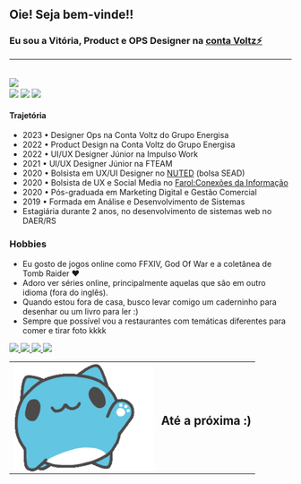 ## Oie! Seja bem-vinde!!
### Eu sou a Vitória, Product e OPS Designer na <a href="https://contavoltz.com.br">conta Voltz⚡ </a><hr>
</br>

<div>
<img height="180em" src="https://github-readme-stats.vercel.app/api/top-langs/?username=vitoriazoche&layout=compact&theme=cobalt">
</div>


<div style="inline_block">
<img src="	https://img.shields.io/badge/Adobe%20XD-470137?style=for-the-badge&logo=Adobe%20XD&logoColor=#FF61F6">
<img src="https://img.shields.io/badge/Figma-F24E1E?style=for-the-badge&logo=figma&logoColor=white">
<img src="https://img.shields.io/badge/Visual_Studio_Code-0078D4?style=for-the-badge&logo=visual%20studio%20code&logoColor=white">
</div>

<!--[![Readme Card](https://github-readme-stats.vercel.app/api/pin/?username=vitoriazoche&repo=cute-pineapple)](https://github.com/vitoriazoche/cute-pineapple)-->



#### Trajetória

* 2023 • Designer Ops na Conta Voltz do Grupo Energisa
* 2022 • Product Design na Conta Voltz do Grupo Energisa
* 2022 • UI/UX Designer Júnior na Impulso Work
* 2021 • UI/UX Designer Júnior na FTEAM
* 2020 • Bolsista em  UX/UI Designer no <a href="http://www.nuted.ufrgs.br/">NUTED</a> (bolsa SEAD)
* 2020 • Bolsista de UX e Social Media no <a href="ufrgs.br/farol">Farol:Conexões da Informação</a> 
* 2020 • Pós-graduada em Marketing Digital e Gestão Comercial
* 2019 • Formada em Análise e Desenvolvimento de Sistemas 
* Estagiária durante 2 anos, no desenvolvimento de sistemas web no DAER/RS



### Hobbies
* Eu gosto de jogos online como FFXIV, God Of War e  a coletânea de Tomb Raider ♥
* Adoro ver séries online, principalmente aquelas que são em outro idioma (fora do inglês).
* Quando estou fora de casa, busco levar comigo um caderninho para desenhar ou um livro para ler :)
* Sempre que possível vou a restaurantes com temáticas diferentes para comer e tirar foto kkkk

<div style="display:inline_block">
   <a href="https://twitter.com/vprutsky" target="_blank">
      <img src="https://img.shields.io/badge/Twitter-1DA1F2?style=for-the-badge&logo=twitter&logoColor=white">
   </a>
   <a href="https://medium.com/@vitoriazoche" target="_blank">
      <img src="https://img.shields.io/badge/Medium-12100E?style=for-the-badge&logo=medium&logoColor=white">
   </a>
   <a href="https://linkedin.com/in/vitoriazoche" target="_blank">
      <img src="https://img.shields.io/badge/LinkedIn-0077B5?style=for-the-badge&logo=linkedin&logoColor=white">
   </a>
   <a href="https://www.behance.net/vitoriazoche" target="_blank">
      <img src="https://img.shields.io/badge/-Behance-blue?style=for-the-badge&logo=behance&logoColor=white">
   </a>
   
</div>


<table style="border:none;">
   <tr>
   <td> <img width="250px" align="right" src="hyeee.gif" />  </td>
   <td> <h2> Até a próxima :)</h2></td>
    </tr>
</table>
